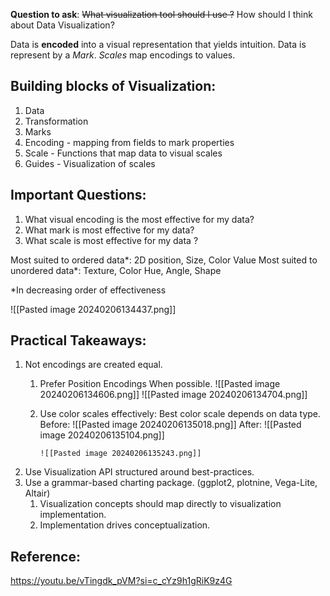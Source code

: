 **Question to ask**:
~~What visualization tool should I use ?~~
How should I think about Data Visualization?

Data is **encoded** into a visual representation that yields intuition.
Data is represent by a *Mark*.
*Scales* map encodings to values.

## Building blocks of Visualization:

1. Data
2. Transformation
3. Marks
4. Encoding - mapping from fields to mark properties
5. Scale - Functions that map data to visual scales
6. Guides - Visualization of scales

## Important Questions:
1. What visual encoding is the most effective for my data?
2. What mark is most effective for my data?
3. What scale is most effective for my data ?

Most suited to ordered data*: 2D position, Size, Color Value
Most suited to unordered data*: Texture, Color Hue, Angle, Shape

*In decreasing order of effectiveness

![[Pasted image 20240206134437.png]]

## Practical Takeaways:
1. Not encodings are created equal.
	1. Prefer Position Encodings When possible.
	![[Pasted image 20240206134606.png]]
    ![[Pasted image 20240206134704.png]]
    2. Use color scales effectively: Best color scale depends on data type.
	    Before:
	    ![[Pasted image 20240206135018.png]]
	     After:
	     ![[Pasted image 20240206135104.png]]
	     

		   ![[Pasted image 20240206135243.png]]
2. Use Visualization API structured around best-practices.
3. Use a grammar-based charting package. (ggplot2, plotnine, Vega-Lite, Altair)
	1. Visualization concepts should map directly to visualization implementation.
	2. Implementation drives conceptualization.

## Reference:
https://youtu.be/vTingdk_pVM?si=c_cYz9h1gRiK9z4G 




